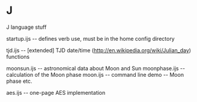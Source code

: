 # J
J language stuff

startup.ijs -- defines verb use, must be in the home config directory

tjd.ijs -- [extended] TJD date/time (http://en.wikipedia.org/wiki/Julian_day) functions

moonsun.ijs -- astronomical data about Moon and Sun
moonphase.ijs -- calculation of the Moon phase
moon.ijs -- command line demo -- Moon phase etc.

aes.ijs -- one-page AES implementation
